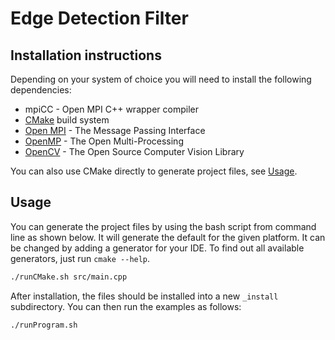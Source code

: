 # Edge Detection Filter

## Installation instructions

Depending on your system of choice you will need to install the following dependencies:
* mpiCC - Open MPI C++ wrapper compiler 
* [CMake](https://cmake.org) build system
* [Open MPI](https://www.mpi-forum.org/) - The Message Passing Interface
* [OpenMP](https://www.openmp.org/) - The Open Multi-Processing
* [OpenCV](https://opencv.org/) - The Open Source Computer Vision Library

You can also use CMake directly to generate project files, see [Usage](#Usage).

## Usage

You can generate the project files by using the bash script from command line as shown below. It will generate the default for the given platform. It can be changed by adding a generator for your IDE. To find out all available generators, just run `cmake --help`.

```bash
./runCMake.sh src/main.cpp
```

After installation, the files should be installed into a new `_install` subdirectory. You can then run the examples as follows:

```bash
./runProgram.sh
```
